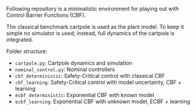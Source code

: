 Following repository is a minimalistic environment for playing out with 
Control Barrier Functions (CBF).

The classical benchmark cartpole is used as the plant model. To keep it simple
no simulator is used; instead, full dynamics of the cartpole is integrated.

Folder structure:

* `cartpole.py`: Cartpole dynamics and simulation
* `nominal_control.py`: Nominal controllers
* `cbf_deterministic`: Safety-Critical control with classical CBF
* `cbf_learning`: Safety-Critical control with model uncertainty, CBF + learning
* `ecbf_deterministic`: Exponential CBF with known model
* `ecbf_learning`: Exponential CBF with unknown model, ECBF + learning

